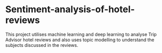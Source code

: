 # Sentiment-analysis-of-hotel-reviews
This project utilises machine learning and deep learning to analyse Trip Advisor hotel reviews and also uses topic modelling to understand the subjects discussed in the reviews.

